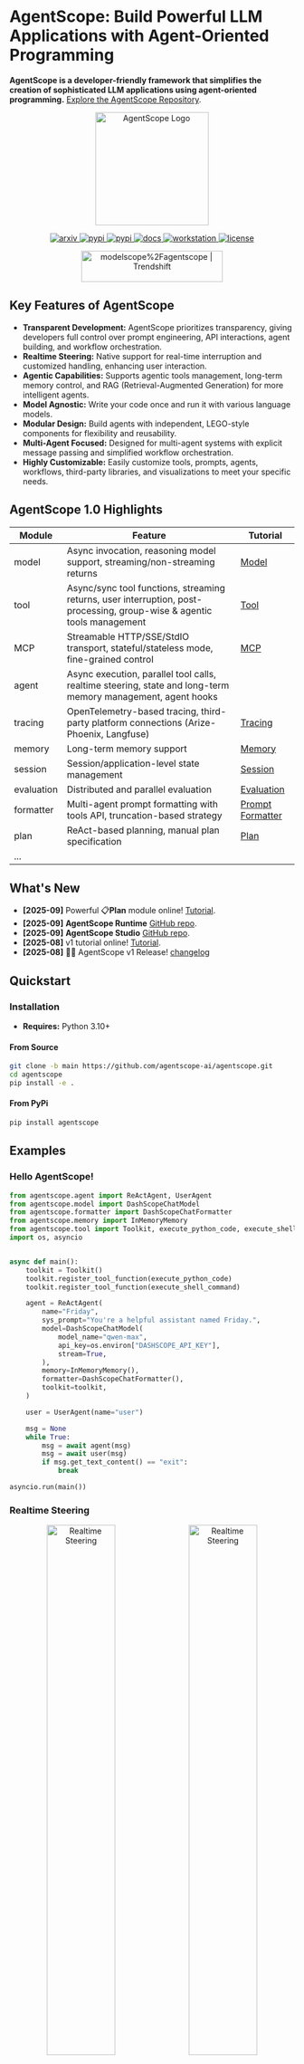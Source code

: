 # AgentScope: Build Powerful LLM Applications with Agent-Oriented Programming

**AgentScope is a developer-friendly framework that simplifies the creation of sophisticated LLM applications using agent-oriented programming.** [Explore the AgentScope Repository](https://github.com/agentscope-ai/agentscope).

<p align="center">
  <img
    src="https://img.alicdn.com/imgextra/i1/O1CN01nTg6w21NqT5qFKH1u_!!6000000001621-55-tps-550-550.svg"
    alt="AgentScope Logo"
    width="200"
  />
</p>

<p align="center">
    <a href="https://arxiv.org/abs/2402.14034">
        <img
            src="https://img.shields.io/badge/cs.MA-2402.14034-B31C1C?logo=arxiv&logoColor=B31C1C"
            alt="arxiv"
        />
    </a>
    <a href="https://pypi.org/project/agentscope/">
        <img
            src="https://img.shields.io/badge/python-3.10+-blue?logo=python"
            alt="pypi"
        />
    </a>
    <a href="https://pypi.org/project/agentscope/">
        <img
            src="https://img.shields.io/badge/dynamic/json?url=https%3A%2F%2Fpypi.org%2Fpypi%2Fagentscope%2Fjson&query=%24.info.version&prefix=v&logo=pypi&label=version"
            alt="pypi"
        />
    </a>
    <a href="https://doc.agentscope.io/">
        <img
            src="https://img.shields.io/badge/Docs-English%7C%E4%B8%AD%E6%96%87-blue?logo=markdown"
            alt="docs"
        />
    </a>
    <a href="https://agentscope.io/">
        <img
            src="https://img.shields.io/badge/GUI-AgentScope_Studio-blue?logo=look&logoColor=green&color=dark-green"
            alt="workstation"
        />
    </a>
    <a href="./LICENSE">
        <img
            src="https://img.shields.io/badge/license-Apache--2.0-black"
            alt="license"
        />
    </a>
</p>

<p align="center">
<img src="https://trendshift.io/api/badge/repositories/10079" alt="modelscope%2Fagentscope | Trendshift" style="width: 250px; height: 55px;" width="250" height="55"/>
</p>

## Key Features of AgentScope

*   **Transparent Development:** AgentScope prioritizes transparency, giving developers full control over prompt engineering, API interactions, agent building, and workflow orchestration.
*   **Realtime Steering:** Native support for real-time interruption and customized handling, enhancing user interaction.
*   **Agentic Capabilities:** Supports agentic tools management, long-term memory control, and RAG (Retrieval-Augmented Generation) for more intelligent agents.
*   **Model Agnostic:** Write your code once and run it with various language models.
*   **Modular Design:** Build agents with independent, LEGO-style components for flexibility and reusability.
*   **Multi-Agent Focused:** Designed for multi-agent systems with explicit message passing and simplified workflow orchestration.
*   **Highly Customizable:**  Easily customize tools, prompts, agents, workflows, third-party libraries, and visualizations to meet your specific needs.

## AgentScope 1.0 Highlights

| Module      | Feature                                                                            | Tutorial                                                                |
|-------------|------------------------------------------------------------------------------------|-------------------------------------------------------------------------|
| model       | Async invocation, reasoning model support, streaming/non-streaming returns        | [Model](https://doc.agentscope.io/tutorial/task_model.html)             |
| tool        | Async/sync tool functions, streaming returns, user interruption, post-processing, group-wise & agentic tools management        | [Tool](https://doc.agentscope.io/tutorial/task_tool.html)               |
| MCP         | Streamable HTTP/SSE/StdIO transport, stateful/stateless mode, fine-grained control | [MCP](https://doc.agentscope.io/tutorial/task_mcp.html)                 |
| agent       | Async execution, parallel tool calls, realtime steering, state and long-term memory management, agent hooks                                                            |                                                                         |
| tracing     | OpenTelemetry-based tracing, third-party platform connections (Arize-Phoenix, Langfuse) | [Tracing](https://doc.agentscope.io/tutorial/task_tracing.html)         |
| memory      | Long-term memory support                                                           | [Memory](https://doc.agentscope.io/tutorial/task_long_term_memory.html) |
| session     | Session/application-level state management                                        | [Session](https://doc.agentscope.io/tutorial/task_state.html)           |
| evaluation  | Distributed and parallel evaluation                                        | [Evaluation](https://doc.agentscope.io/tutorial/task_eval.html)         |
| formatter   | Multi-agent prompt formatting with tools API, truncation-based strategy       | [Prompt Formatter](https://doc.agentscope.io/tutorial/task_prompt.html) |
| plan        | ReAct-based planning, manual plan specification                                             | [Plan](https://doc.agentscope.io/tutorial/task_plan.html)               |
| ...        |                                                                                    |                                                                         |

## What's New

*   **[2025-09]** Powerful 📋**Plan** module online!  [Tutorial](https://doc.agentscope.io/tutorial/task_plan.html).
*   **[2025-09]** **AgentScope Runtime** [GitHub repo](https://github.com/agentscope-ai/agentscope-runtime).
*   **[2025-09]** **AgentScope Studio** [GitHub repo](https://github.com/agentscope-ai/agentscope-studio).
*   **[2025-08]** v1 tutorial online!  [Tutorial](https://doc.agentscope.io).
*   **[2025-08]** 🎉🎉 AgentScope v1 Release! [changelog](https://github.com/agentscope-ai/agentscope/blob/main/docs/changelog.md)

## Quickstart

### Installation

*   **Requires:** Python 3.10+

#### From Source

```bash
git clone -b main https://github.com/agentscope-ai/agentscope.git
cd agentscope
pip install -e .
```

#### From PyPi

```bash
pip install agentscope
```

## Examples

### Hello AgentScope!

```python
from agentscope.agent import ReActAgent, UserAgent
from agentscope.model import DashScopeChatModel
from agentscope.formatter import DashScopeChatFormatter
from agentscope.memory import InMemoryMemory
from agentscope.tool import Toolkit, execute_python_code, execute_shell_command
import os, asyncio


async def main():
    toolkit = Toolkit()
    toolkit.register_tool_function(execute_python_code)
    toolkit.register_tool_function(execute_shell_command)

    agent = ReActAgent(
        name="Friday",
        sys_prompt="You're a helpful assistant named Friday.",
        model=DashScopeChatModel(
            model_name="qwen-max",
            api_key=os.environ["DASHSCOPE_API_KEY"],
            stream=True,
        ),
        memory=InMemoryMemory(),
        formatter=DashScopeChatFormatter(),
        toolkit=toolkit,
    )

    user = UserAgent(name="user")

    msg = None
    while True:
        msg = await agent(msg)
        msg = await user(msg)
        if msg.get_text_content() == "exit":
            break

asyncio.run(main())
```

### Realtime Steering

<p align="center">
  <img src="./assets/images/realtime_steering_zh.gif" alt="Realtime Steering" width="49%"/>
  <img src="./assets/images/realtime_steering_en.gif" alt="Realtime Steering" width="49%"/>
</p>

### Fine-Grained MCP Control

```python
from agentscope.mcp import HttpStatelessClient
from agentscope.tool import Toolkit
import os

async def fine_grained_mcp_control():
    client = HttpStatelessClient(
        name="gaode_mcp",
        transport="streamable_http",
        url=f"https://mcp.amap.com/mcp?key={os.environ['GAODE_API_KEY']}",
    )
    func = await client.get_callable_function(func_name="maps_geo")
    await func(address="Tiananmen Square", city="Beijing")
    toolkit = Toolkit()
    toolkit.register_tool_function(func)
```

### Multi-Agent Conversation

```python
from agentscope.pipeline import MsgHub, sequential_pipeline
from agentscope.message import Msg
import asyncio

async def multi_agent_conversation():
    agent1 = ...
    agent2 = ...
    agent3 = ...
    agent4 = ...
    async with MsgHub(
        participants=[agent1, agent2, agent3],
        announcement=Msg("Host", "Introduce yourselves.", "assistant")
    ) as hub:
        await sequential_pipeline([agent1, agent2, agent3])
        hub.add(agent4)
        hub.delete(agent3)
        await hub.broadcast(Msg("Host", "Goodbye!", "assistant"))
asyncio.run(multi_agent_conversation())
```

### AgentScope Studio

```bash
npm install -g @agentscope/studio
as_studio
```

<p align="center">
    <img
        src="./assets/images/home.gif"
        width="49%"
        alt="home"
    />
    <img
        src="./assets/images/projects.gif"
        width="49%"
        alt="projects"
    />
    <img
        src="./assets/images/runtime.gif"
        width="49%"
        alt="runtime"
    />
    <img
        src="./assets/images/friday.gif"
        width="49%"
        alt="friday"
    />
</p>

## Documentation

*   [Tutorial](https://doc.agentscope.io/)
    *   [Installation](https://doc.agentscope.io/tutorial/quickstart_installation.html)
    *   [Key Concepts](https://doc.agentscope.io/tutorial/quickstart_key_concept.html)
    *   [Create Message](https://doc.agentscope.io/tutorial/quickstart_message.html)
    *   [ReAct Agent](https://doc.agentscope.io/tutorial/quickstart_agent.html)
*   Workflow
    *   [Conversation](https://doc.agentscope.io/tutorial/workflow_conversation.html)
    *   [Multi-Agent Debate](https://doc.agentscope.io/tutorial/workflow_multiagent_debate.html)
    *   [Concurrent Agents](https://doc.agentscope.io/tutorial/workflow_concurrent_agents.html)
    *   [Routing](https://doc.agentscope.io/tutorial/workflow_routing.html)
    *   [Handoffs](https://doc.agentscope.io/tutorial/workflow_handoffs.html)
*   FAQ
    *   [FAQ](https://doc.agentscope.io/tutorial/faq.html)
*   Task Guides
    *   [Model](https://doc.agentscope.io/tutorial/task_model.html)
    *   [Prompt Formatter](https://doc.agentscope.io/tutorial/task_prompt.html)
    *   [Tool](https://doc.agentscope.io/tutorial/task_tool.html)
    *   [Memory](https://doc.agentscope.io/tutorial/task_memory.html)
    *   [Long-Term Memory](https://doc.agentscope.io/tutorial/task_long_term_memory.html)
    *   [Agent](https://doc.agentscope.io/tutorial/task_agent.html)
    *   [Pipeline](https://doc.agentscope.io/tutorial/task_pipeline.html)
    *   [State/Session Management](https://doc.agentscope.io/tutorial/task_state.html)
    *   [Agent Hooks](https://doc.agentscope.io/tutorial/task_hook.html)
    *   [MCP](https://doc.agentscope.io/tutorial/task_mcp.html)
    *   [AgentScope Studio](https://doc.agentscope.io/tutorial/task_studio.html)
    *   [Tracing](https://doc.agentscope.io/tutorial/task_tracing.html)
    *   [Evaluation](https://doc.agentscope.io/tutorial/task_eval.html)
    *   [Embedding](https://doc.agentscope.io/tutorial/task_embedding.html)
    *   [Token](https://doc.agentscope.io/tutorial/task_token.html)
*   API
    *   [API Docs](https://doc.agentscope.io/api/agentscope.html)
*   [Examples](https://github.com/agentscope-ai/agentscope/tree/main/examples)

## License

AgentScope is released under the Apache License 2.0.

## Publications

If you find our work helpful for your research or application, please cite our papers.

-   [AgentScope 1.0: A Developer-Centric Framework for Building Agentic Applications](https://arxiv.org/abs/2508.16279)

-   [AgentScope: A Flexible yet Robust Multi-Agent Platform](https://arxiv.org/abs/2402.14034)

```
@article{agentscope_v1,
    author  = {
        Dawei Gao,
        Zitao Li,
        Yuexiang Xie,
        Weirui Kuang,
        Liuyi Yao,
        Bingchen Qian,
        Zhijian Ma,
        Yue Cui,
        Haohao Luo,
        Shen Li,
        Lu Yi,
        Yi Yu,
        Shiqi He,
        Zhiling Luo,
        Wenmeng Zhou,
        Zhicheng Zhang,
        Xuguang He,
        Ziqian Chen,
        Weikai Liao,
        Farruh Isakulovich Kushnazarov,
        Yaliang Li,
        Bolin Ding,
        Jingren Zhou}
    title   = {AgentScope 1.0: A Developer-Centric Framework for Building Agentic Applications},
    journal = {CoRR},
    volume  = {abs/2508.16279},
    year    = {2025},
}

@article{agentscope,
    author  = {
        Dawei Gao,
        Zitao Li,
        Xuchen Pan,
        Weirui Kuang,
        Zhijian Ma,
        Bingchen Qian,
        Fei Wei,
        Wenhao Zhang,
        Yuexiang Xie,
        Daoyuan Chen,
        Liuyi Yao,
        Hongyi Peng,
        Zeyu Zhang,
        Lin Zhu,
        Chen Cheng,
        Hongzhu Shi,
        Yaliang Li,
        Bolin Ding,
        Jingren Zhou}
    title   = {AgentScope: A Flexible yet Robust Multi-Agent Platform},
    journal = {CoRR},
    volume  = {abs/2402.14034},
    year    = {2024},
}
```

## Contributors

Thanks to our contributors:

<a href="https://github.com/agentscope-ai/agentscope/graphs/contributors">
  <img src="https://contrib.rocks/image?repo=agentscope-ai/agentscope&max=999&columns=12&anon=1" />
</a>